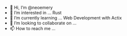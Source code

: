 - 👋 Hi, I’m @neoemery
- 👀 I’m interested in ... Rust 
- 🌱 I’m currently learning ... Web Development with Actix
- 💞️ I’m looking to collaborate on ...
- 📫 How to reach me ...

<!---
neoemery/neoemery is a ✨ special ✨ repository because its `README.md` (this file) appears on your GitHub profile.
You can click the Preview link to take a look at your changes.
--->
